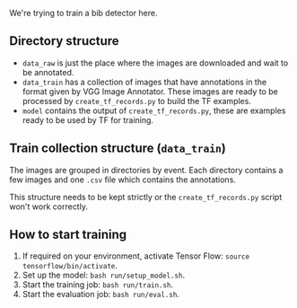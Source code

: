 We're trying to train a bib detector here.

## Directory structure

  - `data_raw` is just the place where the images are downloaded and wait to be
    annotated.
  - `data_train` has a collection of images that have annotations in the format
    given by VGG Image Annotator. These images are ready to be processed by
    `create_tf_records.py` to build the TF examples.
  - `model` contains the output of `create_tf_records.py`, these are examples
    ready to be used by TF for training.

## Train collection structure (`data_train`)

The images are grouped in directories by event. Each directory contains a few
images and one `.csv` file which contains the annotations.

This structure needs to be kept strictly or the `create_tf_records.py` script
won't work correctly.

## How to start training

 1. If required on your environment, activate Tensor Flow:
    `source tensorflow/bin/activate`.
 2. Set up the model: `bash run/setup_model.sh`.
 3. Start the training job: `bash run/train.sh`.
 4. Start the evaluation job: `bash run/eval.sh`.

